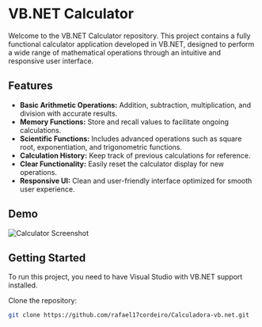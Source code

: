 # VB.NET Calculator

Welcome to the VB.NET Calculator repository. This project contains a fully functional calculator application developed in VB.NET, designed to perform a wide range of mathematical operations through an intuitive and responsive user interface.

## Features

- **Basic Arithmetic Operations:** Addition, subtraction, multiplication, and division with accurate results.
- **Memory Functions:** Store and recall values to facilitate ongoing calculations.
- **Scientific Functions:** Includes advanced operations such as square root, exponentiation, and trigonometric functions.
- **Calculation History:** Keep track of previous calculations for reference.
- **Clear Functionality:** Easily reset the calculator display for new operations.
- **Responsive UI:** Clean and user-friendly interface optimized for smooth user experience.

## Demo

![Calculator Screenshot](https://user-images.githubusercontent.com/59150464/213033687-a64da807-5fae-49b0-bf3e-36fde33ef13a.jpg)

## Getting Started

To run this project, you need to have Visual Studio with VB.NET support installed.

Clone the repository:

```bash
git clone https://github.com/rafael17cordeiro/Calculadora-vb.net.git
